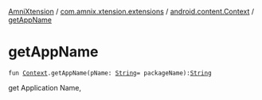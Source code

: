 [AmniXtension](../../index.md) / [com.amnix.xtension.extensions](../index.md) / [android.content.Context](index.md) / [getAppName](./get-app-name.md)

# getAppName

`fun `[`Context`](https://developer.android.com/reference/android/content/Context.html)`.getAppName(pName: `[`String`](https://kotlinlang.org/api/latest/jvm/stdlib/kotlin/-string/index.html)` = packageName): `[`String`](https://kotlinlang.org/api/latest/jvm/stdlib/kotlin/-string/index.html)

get Application Name,

